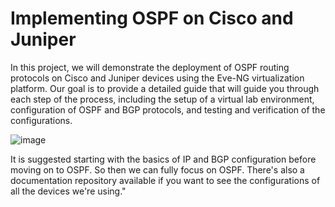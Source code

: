 # Implementing OSPF on Cisco and Juniper

In this project, we will demonstrate the deployment of OSPF routing protocols on Cisco and Juniper devices using the Eve-NG virtualization platform. Our goal is to provide a detailed guide that will guide you through each step of the process, including the setup of a virtual lab environment, configuration of OSPF and BGP protocols, and testing and verification of the configurations.


![image](https://user-images.githubusercontent.com/118945715/215745652-e4696eeb-9ec0-412f-b8a2-6bfb05eacf39.png)


It is suggested starting with the basics of IP and BGP configuration before moving on to OSPF. So then we can fully focus on OSPF. There's also a documentation repository available if you want to see the configurations of all the devices we're using."
